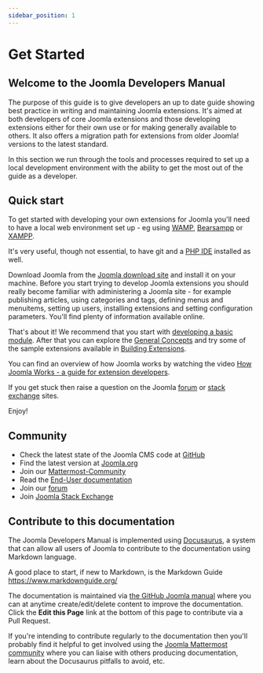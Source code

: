 ```yaml
---
sidebar_position: 1
---
```


Get Started
===============
## Welcome to the Joomla Developers Manual
The purpose of this guide is to give developers an up to date guide showing best practice in
writing and maintaining Joomla extensions. It's aimed at both developers of core Joomla extensions and those developing extensions either for their own use or for making generally available to others. It also offers a migration path for extensions from older Joomla! versions to the latest standard.

In this section we run through the tools and processes required to set up a local development environment with
the ability to get the most out of the guide as a developer.

## Quick start
To get started with developing your own extensions for Joomla you'll need to have a local web environment set up - eg using [WAMP](https://www.wampserver.com/), [Bearsampp](https://bearsampp.com) or [XAMPP](https://www.apachefriends.org/).

It's very useful, though not essential, to have git and a [PHP IDE](./ide/index.md) installed as well.

Download Joomla from the [Joomla download site](https://downloads.joomla.org/) and install it on your machine. Before you start trying to develop Joomla extensions you should really become familiar with administering a Joomla site - for example publishing articles, using categories and tags, defining menus and menuitems, setting up users, installing extensions and setting configuration parameters. You'll find plenty of information available online.

That's about it! We recommend that you start with [developing a basic module](../building-extensions/modules/module-development-tutorial/index.md). After that you can explore the [General Concepts](../general-concepts/index.md) and try some of the sample extensions available in [Building Extensions](../building-extensions/index.md).

You can find an overview of how Joomla works by watching the video [How Joomla Works - a guide for extension developers](https://youtu.be/JKnq47Yhtvs). 

If you get stuck then raise a question on the Joomla [forum](https://forum.joomla.org) or [stack exchange](https://joomla.stackexchange.com/) sites.

Enjoy!

## Community
- Check the latest state of the Joomla CMS code at [GitHub](https://github.com/joomla/joomla-cms)
- Find the latest version at [Joomla.org](https://joomla.org)
- Join our [Mattermost-Community](https://joomlacommunity.cloud.mattermost.com/)
- Read the [End-User documentation](https://docs.joomla.org)
- Join our [forum](https://forum.joomla.org)
- Join [Joomla Stack Exchange](https://joomla.stackexchange.com/)

## Contribute to this documentation

The Joomla Developers Manual is implemented using [Docusaurus](https://docusaurus.io/), a system that can allow all users of Joomla to
contribute to the documentation using Markdown language. 

A good place to start, if new to Markdown, is the Markdown Guide
https://www.markdownguide.org/

The documentation is maintained via [the GitHub Joomla manual](https://github.com/joomla/Manual) where you can at anytime create/edit/delete content to improve the documentation. Click the **Edit this Page** link at the bottom of this page to contribute via a Pull Request.

If you're intending to contribute regularly to the documentation then you'll probably find it helpful to get involved using the [Joomla Mattermost community](https://joomlacommunity.cloud.mattermost.com/) where you can liaise with others producing documentation, learn about the Docusaurus pitfalls to avoid, etc.
